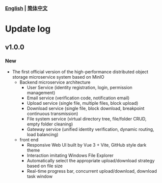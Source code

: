 ### [English](https://github.com/g-qw/mcs/blob/main/CHANGELOG.en.md) | [简体中文](https://github.com/g-qw/mcs/blob/main/CHANGELOG.md)

# Update log

## v1.0.0

### New

* The first official version of the high-performance distributed object storage microservice system based on MinIO
  * Backend microservice architecture
    * User Service (identity registration, login, permission management)
    * Email service (verification code, notification email)
    * Upload service (single file, multiple files, block upload)
    * Download service (single file, block download, breakpoint continuous transmission)
    * File system service (virtual directory tree, file/folder CRUD, empty folder cleaning)
    * Gateway service (unified identity verification, dynamic routing, load balancing)
  * front end
    * Responsive Web UI built by Vue 3 + Vite, GitHub style dark theme
    * Interaction imitating Windows File Explorer
    * Automatically select the appropriate upload/download strategy based on file size
    * Real-time progress bar, concurrent upload/download, download task window
